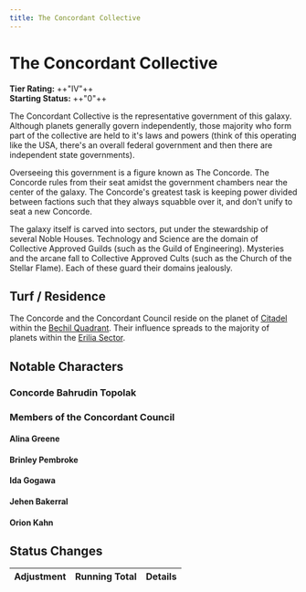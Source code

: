 ```yaml
---
title: The Concordant Collective
---
```


# The Concordant Collective

**Tier Rating:** ++"IV"++<br />
**Starting Status:** ++"0"++

The Concordant Collective is the representative government of this galaxy. Although planets generally govern independently, those majority who form part of the collective are held to it's laws and powers (think of this operating like the USA, there's an overall federal government and then there are independent state governments).

Overseeing this government is a figure known as The Concorde. The Concorde rules from their seat amidst the government chambers near the center of the galaxy. The Concorde's greatest task is keeping power divided between factions such that they always squabble over it, and don't unify to seat a new Concorde.

The galaxy itself is carved into sectors, put under the stewardship of several Noble Houses. Technology and Science are the domain of Collective Approved Guilds (such as the Guild of Engineering). Mysteries and the arcane fall to Collective Approved Cults (such as the Church of the Stellar Flame). Each of these guard their domains jealously.

## Turf / Residence

The Concorde and the Concordant Council reside on the planet of [Citadel](/planet/citadel) within the [Bechil Quadrant](/star-system/bechil-quadrant). Their influence spreads to the majority of planets within the [Erilia Sector](/sector/erilia).


## Notable Characters

### Concorde Bahrudin Topolak

### Members of the Concordant Council

#### Alina Greene

#### Brinley Pembroke

#### Ida Gogawa

#### Jehen Bakerral

#### Orion Kahn

## Status Changes

| Adjustment | Running Total | Details |
|------------|---------------|---------|